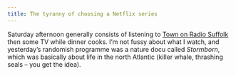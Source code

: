 ```yaml
---
title: The tyranny of choosing a Netflix series
---
```


Saturday afternoon generally consists of listening to [Town on Radio Suffolk](https://www.bbc.co.uk/sport/football/55866935) then some TV while dinner cooks. I’m not fussy about what I watch, and yesterday’s randomish programme was a nature docu called <cite>Stormborn</cite>, which was basically about life in the north Atlantic (killer whale, thrashing seals – you get the idea).

